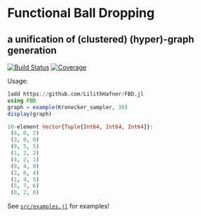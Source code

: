 # Functional Ball Dropping

## a unification of (clustered) (hyper)-graph generation

[![Build Status](https://github.com/LilithHafner/FBD.jl/workflows/CI/badge.svg)](https://github.com/LilithHafner/FBD.jl/actions)
[![Coverage](https://codecov.io/gh/LilithHafner/FBD.jl/branch/main/graph/badge.svg)](https://codecov.io/gh/LilithHafner/FBD.jl)

Usage:

```jl
]add https://github.com/LilithHafner/FBD.jl
using FBD
graph = example(Kronecker_sampler, 30)
display(graph)
```

```jl
10-element Vector{Tuple{Int64, Int64, Int64}}:
 (6, 0, 2)
 (3, 0, 0)
 (0, 5, 5)
 (1, 2, 2)
 (4, 2, 1)
 (0, 4, 0)
 (2, 6, 4)
 (1, 4, 5)
 (5, 7, 6)
 (0, 2, 0)
```

See [`src/examples.jl`](src/examples.jl) for examples!
